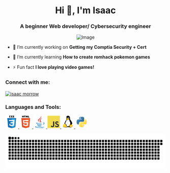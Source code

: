 <h1 align="center">Hi 👋, I'm Isaac</h1>
<h3 align="center">A beginner Web developer/ Cybersecurity engineer</h3>


<p align="center">
  <img src="https://github.com/user-attachments/assets/c5cfa47f-2334-4c4d-a74b-968f5bcab153" alt="Image" />
</p>

- 🔭 I’m currently working on **Getting my Comptia Security + Cert**

- 🌱 I’m currently learning **How to create romhack pokemon games**

- ⚡ Fun fact **I love playing video games!**

<h3 align="left">Connect with me:</h3>
<p align="left">
<a href="https://linkedin.com/in/isaac morrow" target="blank"><img align="center" src="https://raw.githubusercontent.com/rahuldkjain/github-profile-readme-generator/master/src/images/icons/Social/linked-in-alt.svg" alt="isaac morrow" height="30" width="40" /></a>
</p>

<h3 align="left">Languages and Tools:</h3>
<p align="left"> <a href="https://www.w3schools.com/css/" target="_blank" rel="noreferrer"> <img src="https://raw.githubusercontent.com/devicons/devicon/master/icons/css3/css3-original-wordmark.svg" alt="css3" width="40" height="40"/> </a> <a href="https://www.w3.org/html/" target="_blank" rel="noreferrer"> <img src="https://raw.githubusercontent.com/devicons/devicon/master/icons/html5/html5-original-wordmark.svg" alt="html5" width="40" height="40"/> </a> <a href="https://www.java.com" target="_blank" rel="noreferrer"> <img src="https://raw.githubusercontent.com/devicons/devicon/master/icons/java/java-original.svg" alt="java" width="40" height="40"/> </a> <a href="https://developer.mozilla.org/en-US/docs/Web/JavaScript" target="_blank" rel="noreferrer"> <img src="https://raw.githubusercontent.com/devicons/devicon/master/icons/javascript/javascript-original.svg" alt="javascript" width="40" height="40"/> </a> <a href="https://www.linux.org/" target="_blank" rel="noreferrer"> <img src="https://raw.githubusercontent.com/devicons/devicon/master/icons/linux/linux-original.svg" alt="linux" width="40" height="40"/> </a> <a href="https://www.python.org" target="_blank" rel="noreferrer"> <img src="https://raw.githubusercontent.com/devicons/devicon/master/icons/python/python-original.svg" alt="python" width="40" height="40"/> </a> </p>

<img src="https://raw.githubusercontent.com/IsaacMorrow0/IsaacMorrow0/output/snake.svg" alt="Snake animation" />

